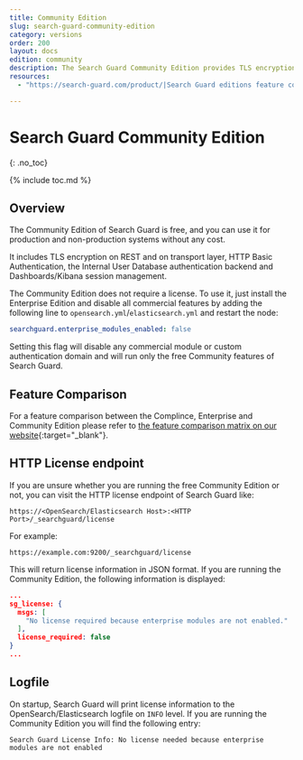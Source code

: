```yaml
---
title: Community Edition
slug: search-guard-community-edition
category: versions
order: 200
layout: docs
edition: community
description: The Search Guard Community Edition provides TLS encryption and index-level permissions on REST and transport for free.
resources:
  - "https://search-guard.com/product/|Search Guard editions feature comparison (website)"

---
```

<!---
Copyright 2020 floragunn GmbH
-->
# Search Guard Community Edition
{: .no_toc}

{% include toc.md %}

## Overview 

The Community Edition of Search Guard is free, and you can use it for production and non-production systems without any cost. 

It includes TLS encryption on REST and on transport layer, HTTP Basic Authentication, the Internal User Database authentication backend and Dashboards/Kibana session management.

The Community Edition does not require a license. To use it, just install the Enterprise Edition and disable all commercial features by adding the following line to `opensearch.yml`/`elasticsearch.yml` and restart the node:

```yaml
searchguard.enterprise_modules_enabled: false
```

Setting this flag will disable any commercial module or custom authentication domain and will run only the free Community features of Search Guard.

## Feature Comparison

For a feature comparison between the Complince, Enterprise and Community Edition please refer to [the feature comparison matrix on our website](https://search-guard.com/licensing/){:target="_blank"}.

## HTTP License endpoint

If you are unsure whether you are running the free Community Edition or not, you can visit the HTTP license endpoint of Search Guard like:

```
https://<OpenSearch/Elasticsearch Host>:<HTTP Port>/_searchguard/license
```

For example:

```
https://example.com:9200/_searchguard/license
```

This will return license information in JSON format. If you are running the Community Edition, the following information is displayed:

```JSON
...
sg_license: {
  msgs: [
    "No license required because enterprise modules are not enabled."
  ],
  license_required: false
}
...
```

## Logfile

On startup, Search Guard will print license information to the OpenSearch/Elasticsearch logfile on `INFO` level. If you are running the Community Edition you will find the following entry:

```
Search Guard License Info: No license needed because enterprise modules are not enabled
```